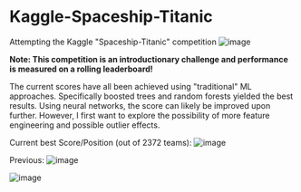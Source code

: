 # Kaggle-Spaceship-Titanic
Attempting the Kaggle "Spaceship-Titanic" competition
![image](https://user-images.githubusercontent.com/86370763/229297358-3a6047d9-7014-4729-a4ea-1ff47d66864c.jpeg)

**Note: This competition is an introductionary challenge and performance is measured on a rolling leaderboard!**

The current scores have all been achieved using "traditional" ML approaches. Specifically boosted trees and random forests yielded the best results. Using neural networks, the score can likely be improved upon further. However, I first want to explore the possibility of more feature engineering and possible outlier effects.

Current best Score/Position (out of 2372 teams):
![image](https://user-images.githubusercontent.com/86370763/228997415-84386a33-ef48-4866-9a85-0096ea316488.jpeg)

Previous:
![image](https://user-images.githubusercontent.com/86370763/228939157-b3acba19-523b-4242-8038-1736255645ab.jpeg)

![image](https://user-images.githubusercontent.com/86370763/228259260-9f512e3d-8612-4f03-87d2-a3f3443855c1.jpeg)
